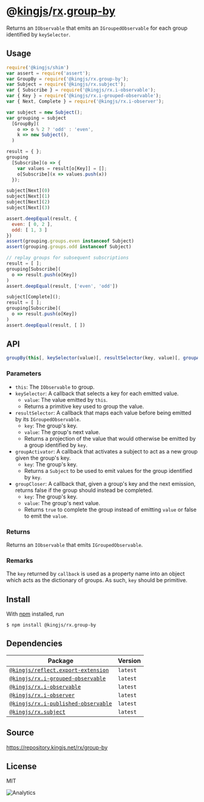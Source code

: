 # @[kingjs][@kingjs]/[rx][ns0].[group-by][ns1]
Returns an `IObservable` that emits an `IGroupedObservable` for each group identified by `keySelector`.
## Usage
```js
require('@kingjs/shim')
var assert = require('assert');
var GroupBy = require('@kingjs/rx.group-by');
var Subject = require('@kingjs/rx.subject');
var { Subscribe } = require('@kingjs/rx.i-observable');
var { Key } = require('@kingjs/rx.i-grouped-observable');
var { Next, Complete } = require('@kingjs/rx.i-observer');

var subject = new Subject();
var grouping = subject
  [GroupBy](
    o => o % 2 ? 'odd' : 'even', 
    k => new Subject(),
  )

result = { };
grouping
  [Subscribe](o => {
    var values = result[o[Key]] = [];
    o[Subscribe](x => values.push(x))
  });

subject[Next](0)
subject[Next](1)
subject[Next](2)
subject[Next](3)

assert.deepEqual(result, {
  even: [ 0, 2 ],
  odd: [ 1, 3 ]
})
assert(grouping.groups.even instanceof Subject)
assert(grouping.groups.odd instanceof Subject)

// replay groups for subsequent subscriptions
result = [ ];
grouping[Subscribe](
  o => result.push(o[Key])
)
assert.deepEqual(result, ['even', 'odd'])

subject[Complete]();
result = [ ];
grouping[Subscribe](
  o => result.push(o[Key])
)
assert.deepEqual(result, [ ])

```

## API
```ts
groupBy(this[, keySelector(value)[, resultSelector(key, value)[, groupActivator(key)[, groupCloser(key, value)]]]])
```

### Parameters
- `this`: The `IObservable` to group.
- `keySelector`: A callback that selects a key for each emitted value.
  - `value`: The value emitted by `this`.
  - Returns a primitive key used to group the value.
- `resultSelector`: A callback that maps each value before being  emitted by its `IGroupedObservable`.
  - `key`: The group's key.
  - `value`: The group's next value.
  - Returns a projection of the value that would otherwise be 
emitted by a group identified by `key`.
- `groupActivator`: A callback that activates a subject to act as a new group given the group's key.
  - `key`: The group's key.
  - Returns a `Subject` to be used to emit values for the group
identified by `key`.
- `groupCloser`: A callback that, given a group's key and the next emission, returns false if the group should instead be completed.
  - `key`: The group's key.
  - `value`: The group's next value.
  - Returns `true` to complete the group instead of emitting `value`
or false to emit the `value`.
### Returns
Returns an `IObservable` that emits `IGroupedObservable`.
### Remarks
The `key` returned by `callback` is used as a property name into an object which acts as the dictionary of groups. As such, `key` should be primitive.

## Install
With [npm](https://npmjs.org/) installed, run
```
$ npm install @kingjs/rx.group-by
```
## Dependencies
|Package|Version|
|---|---|
|[`@kingjs/reflect.export-extension`](https://www.npmjs.com/package/@kingjs/reflect.export-extension)|`latest`|
|[`@kingjs/rx.i-grouped-observable`](https://www.npmjs.com/package/@kingjs/rx.i-grouped-observable)|`latest`|
|[`@kingjs/rx.i-observable`](https://www.npmjs.com/package/@kingjs/rx.i-observable)|`latest`|
|[`@kingjs/rx.i-observer`](https://www.npmjs.com/package/@kingjs/rx.i-observer)|`latest`|
|[`@kingjs/rx.i-published-observable`](https://www.npmjs.com/package/@kingjs/rx.i-published-observable)|`latest`|
|[`@kingjs/rx.subject`](https://www.npmjs.com/package/@kingjs/rx.subject)|`latest`|
## Source
https://repository.kingjs.net/rx/group-by
## License
MIT

![Analytics](https://analytics.kingjs.net/rx/group-by)

[@kingjs]: https://www.npmjs.com/package/kingjs
[ns0]: https://www.npmjs.com/package/@kingjs/rx
[ns1]: https://www.npmjs.com/package/@kingjs/rx.group-by
